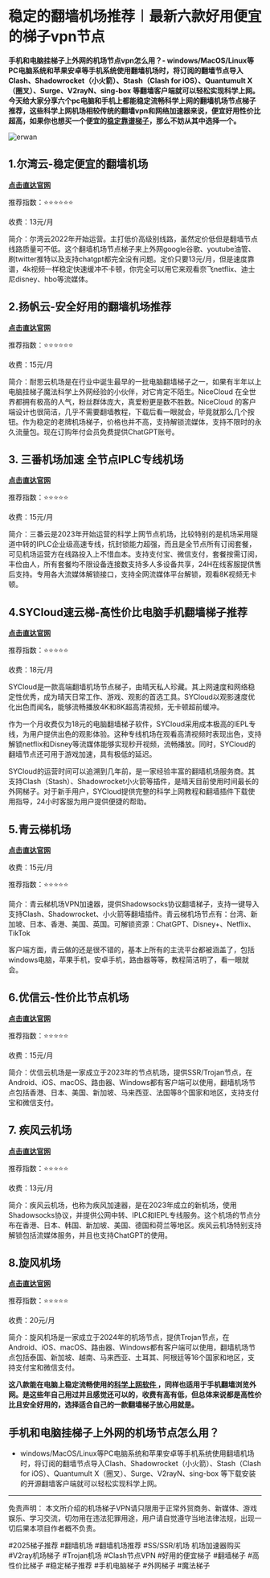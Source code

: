 # 稳定的翻墙机场推荐︱最新六款好用便宜的梯子vpn节点

**手机和电脑挂梯子上外网的机场节点vpn怎么用？- windows/MacOS/Linux等PC电脑系统和苹果安卓等手机系统使用翻墙机场时，将订阅的翻墙节点导入Clash、Shadowrocket（小火箭）、Stash（Clash for iOS）、Quantumult X（圈叉）、Surge、V2rayN、sing-box 等翻墙客户端就可以轻松实现科学上网。今天给大家分享六个pc电脑和手机上都能稳定流畅科学上网的翻墙机场节点梯子推荐，这些科学上网机场相较传统的翻墙vpn和网络加速器来说，便宜好用性价比超高，如果你也想买一个便宜的[稳定靠谱梯子](https://discuss.d2l.ai/t/vpn/27774)，那么不妨从其中选择一个。**

![erwan](https://www.cnvintage.org/assets/files/2025-03-05/1741150394-888610-c4d6507d-b538-4564-838a-01aafd23d066.jpeg)


## 1.尔湾云-稳定便宜的翻墙机场

[**点击直达官网**](https://affg.cc/ewan)

推荐指数：⭐⭐⭐⭐⭐⭐

收费：13元/月

简介：尔湾云2022年开始运营。主打低价高级别线路，虽然定价低但是翻墙节点线路质量可不低。这个翻墙机场节点梯子来上外网google谷歌、youtube油管、刷twitter推特以及支持chatgpt都完全没有问题。定价只要13元/月，但是速度靠谱，4k视频一样稳定快速缓冲不卡顿，你完全可以用它来观看奈飞netflix、迪士尼disney、hbo等流媒体。


## 2.扬帆云-安全好用的翻墙机场推荐

[**点击直达官网**](https://affg.cc/yafa)

推荐指数：⭐⭐⭐⭐⭐⭐

收费：15元/月

简介：耐思云机场是在行业中诞生最早的一批电脑翻墙梯子之一，如果有半年以上电脑挂梯子魔法科学上外网经验的小伙伴，对它肯定不陌生。NiceCloud 在全世界都拥有极高的人气，粉丝群体庞大，真爱粉更是数不胜数。NiceCloud 的客户端设计也很简洁，几乎不需要翻墙教程，下载后看一眼就会，毕竟就那么几个按钮。作为稳定的老牌机场梯子，价格也并不高，支持解锁流媒体，支持不限时的永久流量包。现在订购年付会员免费提供ChatGPT账号。

## 3. 三番机场加速 全节点IPLC专线机场

[**点击直达官网**](https://affg.cc/3fan)

推荐指数：⭐⭐⭐⭐⭐

收费：15元/月

简介：三番云是2023年开始运营的科学上网节点机场，比较特别的是机场采用隧道中转的IPLC企业级高速专线，抗封锁能力超强，而且是全节点所有订阅套餐，可见机场运营方在线路投入上不惜血本。支持支付宝、微信支付，套餐按需订阅，丰俭由人，所有套餐均不限设备连接数支持多人多设备共享，24H在线客服提供售后支持。专用各大流媒体解锁接口，支持全网流媒体平台解锁，观看8K视频无卡顿。

## 4.SYCloud速云梯-高性价比电脑手机翻墙梯子推荐

[**点击直达官网**](https://affg.cc/suyu)

推荐指数：⭐⭐⭐⭐⭐

收费：18元/月

SYCloud是一款高端翻墙机场节点梯子，由晴天私人珍藏。其上网速度和网络稳定性优秀，成为晴天日常工作、游戏、观影的首选工具。SYCloud以观影速度优化出色而闻名，能够流畅播放4K和8K超高清视频，无卡顿超前缓冲。

作为一个月收费仅为18元的电脑翻墙梯子软件，SYCloud采用成本极高的IEPL专线，为用户提供出色的观影体验。这种专线机场在观看高清视频时表现出色，支持解锁netflix和Disney等流媒体能够实现秒开视频，流畅播放。同时，SYCloud的翻墙节点还可用于游戏加速，具有极低的延迟。

SYCloud的运营时间可以追溯到几年前，是一家经验丰富的翻墙机场服务商。其支持Clash（Stash）、Shadowrocket小火箭等插件，是晴天目前使用时间最长的外网梯子。对于新手用户，SYCloud提供完整的科学上网教程和翻墙插件下载使用指导，24小时客服为用户提供便捷的帮助。

## 5.青云梯机场

[**点击直达官网**](https://affg.cc/qyun)

收费：15元/月

推荐指数：⭐⭐⭐⭐⭐

简介：青云梯机场VPN加速器，提供Shadowsocks协议翻墙梯子，支持一键导入支持Clash、Shadowrocket、小火箭等翻墙插件。青云梯机场节点有：台湾、新加坡、日本、香港、美国、英国。可解锁资源：ChatGPT、Disney+、Netflix、TikTok

客户端方面，青云做的还是很不错的，基本上所有的主流平台都被涵盖了，包括windows电脑，苹果手机，安卓手机，路由器等等，教程简洁明了，看一眼就会。

## 6.优信云-性价比节点机场

**[点击直达官网](https://affg.cc/uxin)**

推荐指数：⭐⭐⭐⭐⭐

收费：15元/月

简介：优信云机场是一家成立于2023年的节点机场，提供SSR/Trojan节点，在Android、iOS、macOS、路由器、Windows都有客户端可以使用，翻墙机场节点包括香港、日本、美国、新加坡、马来西亚、法国等8个国家和地区，支持支付宝和微信支付。

## 7. 疾风云机场

**[点击直达官网](https://affg.cc/jife)**

推荐指数：⭐⭐⭐⭐⭐

收费：13元/月

简介：疾风云机场，也称为疾风加速器，是在2023年成立的新机场，使用Shadowsocks协议，并提供公网中转、IPLC和IEPL专线服务。这个机场的节点分布在香港、日本、韩国、新加坡、美国、德国和荷兰等地区。疾风云机场特别支持解锁包括流媒体服务，并且也支持ChatGPT的使用。

## 8.旋风机场

**[点击直达官网](https://affg.cc/feng)**

推荐指数：⭐⭐⭐⭐⭐

收费：20元/月

简介：旋风机场是一家成立于2024年的机场节点，提供Trojan节点，在Android、iOS、macOS、路由器、Windows都有客户端可以使用，翻墙机场节点包括泰国、新加坡、越南、马来西亚、土耳其、阿根廷等16个国家和地区，支持支付宝和微信支付。

**这八款能在电脑上稳定流畅使用的[科学上网软件 ](https://discuss.d2l.ai/t/vpn/30605)，同样也适用于手机翻墙浏览外网。是这些年自己用过并且感觉还可以的，收费有高有低，但总体来说都是高性价比且安全好用的，选择适合自己的一款翻墙梯子放心用就是。**

## 手机和电脑挂梯子上外网的机场节点怎么用？

* windows/MacOS/Linux等PC电脑系统和苹果安卓等手机系统使用翻墙机场时，将订阅的翻墙节点导入Clash、Shadowrocket（小火箭）、Stash（Clash for iOS）、Quantumult X（圈叉）、Surge、V2rayN、sing-box 等下载安装的开源翻墙客户端就可以轻松实现科学上网。

---

免责声明： 本文所介绍的机场梯子VPN请只限用于正常外贸商务、新媒体、游戏娱乐、学习交流，切勿用在违法犯罪用途，用户请自觉遵守当地法律法规，出现一切后果本项目作者概不负责。

#2025梯子推荐 #翻墙机场 #翻墙机场推荐 #SS/SSR/机场 机场加速器购买 #V2ray机场梯子 #Trojan机场 #Clash节点VPN #好用的便宜梯子 #翻墙梯子 #高性价比梯子 #稳定梯子推荐 #手机电脑梯子 #外网梯子 #魔法梯子
